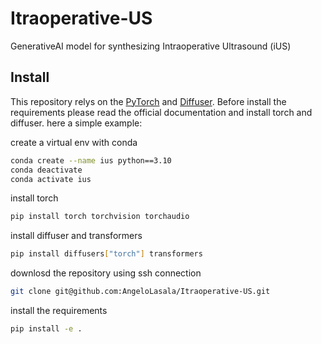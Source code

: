# Itraoperative-US
GenerativeAI model for synthesizing Intraoperative Ultrasound (iUS)

## Install
This repository relys on the [PyTorch]() and [Diffuser](). Before install the requirements please read the official documentation and install torch and diffuser. here a simple example:

create a virtual env with conda
```bash
conda create --name ius python==3.10
conda deactivate
conda activate ius
```

install torch
```bash
pip install torch torchvision torchaudio
```

install diffuser and transformers
```bash
pip install diffusers["torch"] transformers
```

downlosd the repository using ssh connection
```bash
git clone git@github.com:AngeloLasala/Itraoperative-US.git
```

install the requirements
```bash
pip install -e .
```
